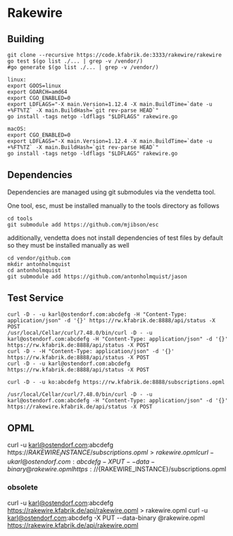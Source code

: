 # Rakewire

## Building

	git clone --recursive https://code.kfabrik.de:3333/rakewire/rakewire
	go test $(go list ./... | grep -v /vendor/)
	#go generate $(go list ./... | grep -v /vendor/)

	linux:
	export GOOS=linux
	export GOARCH=amd64
	export CGO_ENABLED=0
	export LDFLAGS="-X main.Version=1.12.4 -X main.BuildTime=`date -u +%FT%TZ` -X main.BuildHash=`git rev-parse HEAD`"
	go install -tags netgo -ldflags "$LDFLAGS" rakewire.go

	macOS:
	export CGO_ENABLED=0
	export LDFLAGS="-X main.Version=1.12.4 -X main.BuildTime=`date -u +%FT%TZ` -X main.BuildHash=`git rev-parse HEAD`"
	go install -tags netgo -ldflags "$LDFLAGS" rakewire.go

## Dependencies

Dependencies are managed using git submodules via the vendetta tool.

One tool, esc, must be installed manually to the tools directory as follows

	cd tools
	git submodule add https://github.com/mjibson/esc

additionally, vendetta does not install dependencies of test files by default so they must be installed manually as well

	cd vendor/github.com
	mkdir antonholmquist
	cd antonholmquist
	git submodule add https://github.com/antonholmquist/jason


## Test Service

	curl -D - -u karl@ostendorf.com:abcdefg -H "Content-Type: application/json" -d '{}' https://rw.kfabrik.de:8888/api/status -X POST
	/usr/local/Cellar/curl/7.48.0/bin/curl -D - -u karl@ostendorf.com:abcdefg -H "Content-Type: application/json" -d '{}' https://rw.kfabrik.de:8888/api/status -X POST
	curl -D - -H "Content-Type: application/json" -d '{}' https://rw.kfabrik.de:8888/api/status -X POST
	curl -D - -u karl@ostendorf.com:abcdefg https://rw.kfabrik.de:8888/api/status -X POST

	curl -D - -u ko:abcdefg https://rw.kfabrik.de:8888/subscriptions.opml

	/usr/local/Cellar/curl/7.48.0/bin/curl -D - -u karl@ostendorf.com:abcdefg -H "Content-Type: application/json" -d '{}' https://rakewire.kfabrik.de/api/status -X POST


## OPML

curl -u karl@ostendorf.com:abcdefg https://${RAKEWIRE_INSTANCE}/subscriptions.opml > rakewire.opml
curl -u karl@ostendorf.com:abcdefg -X PUT --data-binary @rakewire.opml https://${RAKEWIRE_INSTANCE}/subscriptions.opml

### obsolete
curl -u karl@ostendorf.com:abcdefg https://rakewire.kfabrik.de/api/rakewire.opml > rakewire.opml
curl -u karl@ostendorf.com:abcdefg -X PUT --data-binary @rakewire.opml https://rakewire.kfabrik.de/api/rakewire.opml

